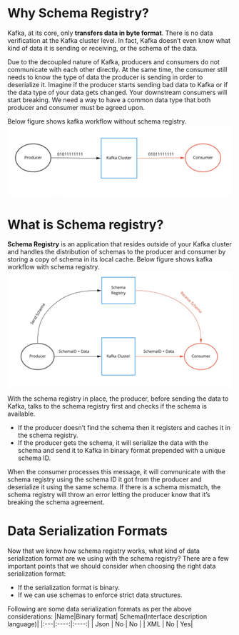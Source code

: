 # Why Schema Registry?

Kafka, at its core, only **transfers data in byte format**. There is no data verification at the Kafka cluster level. In fact, Kafka doesn’t 
even know what kind of data it is sending or receiving, or the schema of the data.

Due to the decoupled nature of Kafka, producers and consumers do not communicate with each other directly. At the same time, the consumer still needs to know 
the type of data the producer is sending in order to deserialize it. Imagine if the producer starts sending bad data to Kafka or if the data type of your 
data gets changed. Your downstream consumers will start breaking. We need a way to have a common data type that both producer and consumer must be agreed upon.

Below figure shows kafka workflow without schema registry.
![kafka_without_schema_registry](../images/kafka_without_schema_registry.png)


# What is Schema registry?
**Schema Registry** is an application that resides outside of your Kafka cluster and handles the distribution of 
schemas to the producer and consumer by storing a copy of schema in its local cache.
Below figure shows kafka workflow with schema registry.
![kafka_with_schema_registry](../images/kafka_with_schema_registry.png)

With the schema registry in place, the producer, before sending the data to Kafka, talks to the schema registry first and checks if the schema is available. 
- If the producer doesn’t find the schema then it registers and caches it in the schema registry.
- If the producer gets the schema, it will serialize the data with the schema and send it to Kafka in binary format prepended with a unique schema ID. 

When the consumer processes this message, it will communicate with the schema registry using the schema ID it got from the producer and deserialize it using the same schema. If there is a schema mismatch, the schema registry will throw an error letting the producer know that it’s breaking the schema agreement.


# Data Serialization Formats
Now that we know how schema registry works, what kind of data serialization format are we using with the schema registry? There are a few important points that we should consider when choosing the right data serialization format:
- If the serialization format is binary.
- If we can use schemas to enforce strict data structures.

Following are some data serialization formats as per the above considerations:
|Name|Binary format| Schema(Interface description language)|
|:---|:----:|:----:|
| Json | No | No |
| XML | No | Yes|
